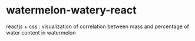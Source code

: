 # watermelon-watery-react
reactjs + css : visualization of correlation between mass and percentage of water content in watermelon
